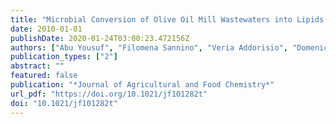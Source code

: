 ```yaml
---
title: "Microbial Conversion of Olive Oil Mill Wastewaters into Lipids Suitable for Biodiesel Production"
date: 2010-01-01
publishDate: 2020-01-24T03:00:23.472156Z
authors: ["Abu Yousuf", "Filomena Sannino", "Veria Addorisio", "Domenico Pirozzi"]
publication_types: ["2"]
abstract: ""
featured: false
publication: "*Journal of Agricultural and Food Chemistry*"
url_pdf: "https://doi.org/10.1021/jf101282t"
doi: "10.1021/jf101282t"
---
```


